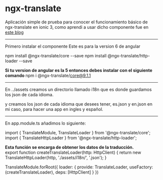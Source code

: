 ﻿# ngx-translate 
 
 Aplicación simple de prueba para conocer el funcionamiento básico de ngx-translate en ionic 3, como aprendi a usar dicho componente fue en <a href="https://blog.ng-classroom.com/blog/ionic2/ngx-translate/"> este blog </a>
 
<hr>

Primero instalar el componente
Este es para la version 6 de angular

npm install @ngx-translate/core --save
npm install @ngx-translate/http-loader --save

<strong> Si tu version de angular es la 5 entonces debes instalar con el siguiente comando </strong>
npm i @ngx-translate/core@9.1.1

<hr>

En ../assets creamos un directorio llamado i18n que es donde guardamos los json de cada idioma.

y creamos los json de cada idioma que desees tener, es.json y en.json en mi caso, para hacer una app en ingles y español.

<hr>

En app.module.ts añadimos lo siguiente:

import { TranslateModule, TranslateLoader } from '@ngx-translate/core';
import { TranslateHttpLoader } from '@ngx-translate/http-loader';


<strong> Esta función se encarga de obtener los datos de la traducción.</strong><br>
export function createTranslateLoader(http: HttpClient) {
  return new TranslateHttpLoader(http, './assets/i18n/', '.json');
}

TranslateModule.forRoot({
      loader: {
        provide: TranslateLoader,
        useFactory: (createTranslateLoader),
        deps: [HttpClient]
      }
    })
